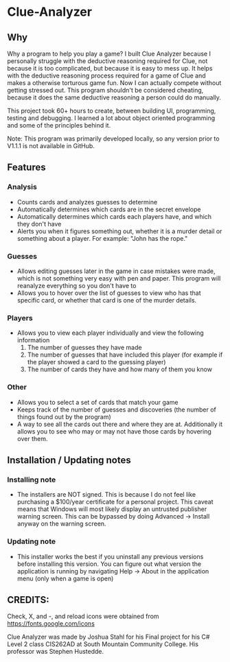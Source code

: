 # Clue-Analyzer

## Why

Why a program to help you play a game? I built Clue Analyzer because I personally struggle with the deductive reasoning required for Clue, not because it is too complicated, but because it is easy to mess up. It helps with the deductive reasoning process required for a game of Clue and makes a otherwise torturous game fun. Now I can actually compete without getting stressed out. This program shouldn't be considered cheating, because it does the same deductive reasoning a person could do manually.

This project took 60+ hours to create, between building UI, programming, testing and debugging. I learned a lot about object oriented programming and some of the principles behind it.

Note: This program was primarily developed locally, so any version prior to V1.1.1 is not available in GitHub.

## Features

### Analysis
- Counts cards and analyzes guesses to determine 
- Automatically determines which cards are in the secret envelope
- Automatically determines which cards each players have, and which they don't have
- Alerts you when it figures something out, whether it is a murder detail or something about a player. For example: "John has the rope."

### Guesses
- Allows editing guesses later in the game in case mistakes were made, which is not something very easy with pen and paper. This program will reanalyze everything so you don't have to
- Allows you to hover over the list of guesses to view who has that specific card, or whether that card is one of the murder details.

### Players
- Allows you to view each player individually and view the following information
    1. The number of guesses they have made
    2. The number of guesses that have included this player (for example if the player showed a card to the guessing player)
    3. The number of cards they have and how many of them you know 

### Other
- Allows you to select a set of cards that match your game
- Keeps track of the number of guesses and discoveries (the number of things found out by the program)
- A way to see all the cards out there and where they are at. Additionally it allows you to see who may or may not have those cards by hovering over them.


## Installation / Updating notes

### Installing note
- The installers are NOT signed. This is because I do not feel like purchasing a $100/year certificate for a personal project. This caveat means that Windows will most likely display an untrusted publisher warning screen. This can be bypassed by doing Advanced -> Install anyway on the warning screen.

### Updating note
- This installer works the best if you uninstall any previous versions before installing this version. You can figure out what version the application is running by navigating Help -> About in the application menu (only when a game is open)


## CREDITS: 

Check, X, and -, and reload icons were obtained from https://fonts.google.com/icons

Clue Analyzer was made by Joshua Stahl for his Final project for his C# Level 2 class CIS262AD at South Mountain Community College.
His professor was Stephen Hustedde.